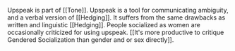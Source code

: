 Upspeak is part of [[Tone]]. Upspeak is a tool for communicating ambiguity, and a verbal version of [[Hedging]]. It suffers from the same drawbacks as written and linguistic [[Hedging]]. People socialized as women are occasionally criticized for using upspeak. [[It's more productive to critique Gendered Socialization than gender and or sex directly]].